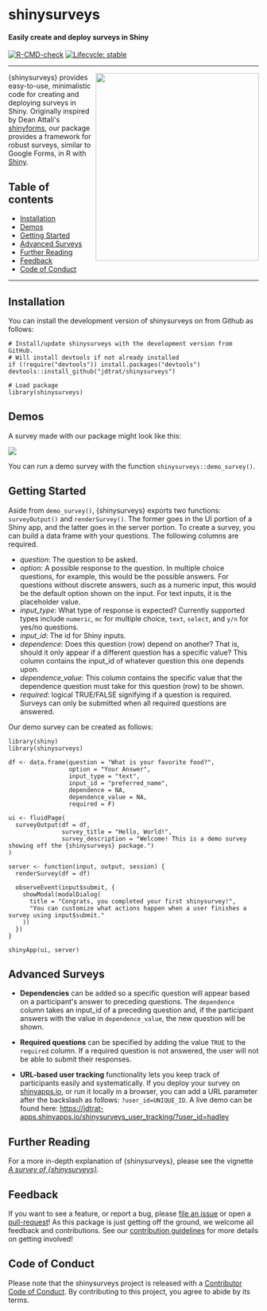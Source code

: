 # shinysurveys

#### Easily create and deploy surveys in Shiny

<!-- badges: start -->

[![R-CMD-check](https://github.com/jdtrat/shinysurveys/workflows/R-CMD-check/badge.svg)](https://github.com/jdtrat/shinysurveys/actions) [![Lifecycle: stable](https://img.shields.io/badge/lifecycle-stable-brightgreen.svg)](https://www.tidyverse.org/lifecycle/#stable)

<!-- badges: end -->

------------------------------------------------------------------------

<img src="https://jdtrat.com/packages/shinysurveys/hex/shinysurveys_hex-final.png" width="328" height="378" align="right"/>

{shinysurveys} provides easy-to-use, minimalistic code for creating and deploying surveys in Shiny. Originally inspired by Dean Attali's [shinyforms](https://github.com/daattali/shinyforms), our package provides a framework for robust surveys, similar to Google Forms, in R with [Shiny](http://github.com/rstudio/shiny/).

## Table of contents

-   [Installation](#installation)
-   [Demos](#demos)
-   [Getting Started](#getting-started)
-   [Advanced Surveys](#advanced-surveys)
-   [Further Reading](#further-reading)
-   [Feedback](#feedback)
-   [Code of Conduct](#code-of-conduct)

------------------------------------------------------------------------

## Installation

You can install the development version of shinysurveys on from Github as follows:

``` {.r}
# Install/update shinysurveys with the development version from GitHub. 
# Will install devtools if not already installed 
if (!require("devtools")) install.packages("devtools")
devtools::install_github("jdtrat/shinysurveys")

# Load package
library(shinysurveys)
```

## Demos

A survey made with our package might look like this:

![](https://www.jdtrat.com/packages/shinysurveys/resources/shinysurveys-final-demo.gif)

You can run a demo survey with the function `shinysurveys::demo_survey()`.

## Getting Started

Aside from `demo_survey()`, {shinysurveys} exports two functions: `surveyOutput()` and `renderSurvey()`. The former goes in the UI portion of a Shiny app, and the latter goes in the server portion. To create a survey, you can build a data frame with your questions. The following columns are required.

-   *question*: The question to be asked.
-   *option*: A possible response to the question. In multiple choice questions, for example, this would be the possible answers. For questions without discrete answers, such as a numeric input, this would be the default option shown on the input. For text inputs, it is the placeholder value.
-   *input_type*: What type of response is expected? Currently supported types include `numeric`, `mc` for multiple choice, `text`, `select`, and `y/n` for yes/no questions.
-   *input_id*: The id for Shiny inputs.
-   *dependence*: Does this question (row) depend on another? That is, should it only appear if a different question has a specific value? This column contains the input_id of whatever question this one depends upon.
-   *dependence_value*: This column contains the specific value that the dependence question must take for this question (row) to be shown.
-   *required*: logical TRUE/FALSE signifying if a question is required. Surveys can only be submitted when all required questions are answered.

Our demo survey can be created as follows:

``` {.r}
library(shiny)
library(shinysurveys)

df <- data.frame(question = "What is your favorite food?",
                 option = "Your Answer",
                 input_type = "text",
                 input_id = "preferred_name",
                 dependence = NA,
                 dependence_value = NA,
                 required = F)

ui <- fluidPage(
  surveyOutput(df = df,
               survey_title = "Hello, World!",
               survey_description = "Welcome! This is a demo survey showing off the {shinysurveys} package.")
)

server <- function(input, output, session) {
  renderSurvey(df = df)
  
  observeEvent(input$submit, {
    showModal(modalDialog(
      title = "Congrats, you completed your first shinysurvey!",
      "You can customize what actions happen when a user finishes a survey using input$submit."
    ))
  })
}

shinyApp(ui, server)
```

## Advanced Surveys

-   **Dependencies** can be added so a specific question will appear based on a participant's answer to preceding questions. The `dependence` column takes an input_id of a preceding question and, if the participant answers with the value in `dependence_value`, the new question will be shown.

-   **Required questions** can be specified by adding the value `TRUE` to the `required` column. If a required question is not answered, the user will not be able to submit their responses.

-   **URL-based user tracking** functionality lets you keep track of participants easily and systematically. If you deploy your survey on [shinyapps.io](https://shinyapps.io), or run it locally in a browser, you can add a URL parameter after the backslash as follows: `?user_id=UNIQUE_ID`. A live demo can be found here: <https://jdtrat-apps.shinyapps.io/shinysurveys_user_tracking/?user_id=hadley>

## Further Reading

For a more in-depth explanation of {shinysurveys}, please see the vignette [*A survey of {shinysurveys}*](https://jdtrat.com/packages/shinysurveys/articles/surveying-shinysurveys.html).

## Feedback

If you want to see a feature, or report a bug, please [file an issue](https://github.com/jdtrat/shinysurveys/issues) or open a [pull-request](https://github.com/jdtrat/shinysurveys/pulls)! As this package is just getting off the ground, we welcome all feedback and contributions. See our [contribution guidelines](.github/CONTRIBUTING.md) for more details on getting involved!

## Code of Conduct

Please note that the shinysurveys project is released with a [Contributor Code of Conduct](https://contributor-covenant.org/version/2/0/CODE_OF_CONDUCT.html). By contributing to this project, you agree to abide by its terms.
